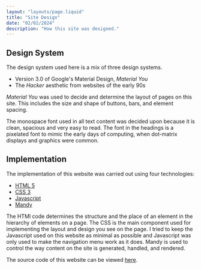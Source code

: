 ```yaml
---
layout: "layouts/page.liquid"
title: "Site Design"
date: "02/02/2024"
description: "How this site was designed."
---
```


## Design System

The design system used here is a mix of three design systems.

- Version 3.0 of Google's Material Design, *Material You*
- The *Hacker* aesthetic from websites of the early 90s

*Material You* was used to decide and determine the layout of pages on this site. This includes the size and shape of buttons, bars, and element spacing.

The monospace font used in all text content was decided upon because it is clean, spacious and very easy to read. The font in the headings is a pixelated font to mimic the early days of computing, when dot-matrix displays and graphics were common.

## Implementation

The implementation of this website was carried out using four technologies:

- [HTML 5](https://www.w3schools.com/html/html_intro.asp)
- [CSS 3](https://www.w3schools.com/css/css_intro.asp)
- [Javascript](https://www.w3schools.com/js/js_intro.asp)
- [Mandy](https://angeldollface.art/mandys-house)

The HTMl code determines the structure and the place of an element in the hierarchy of elements on a page. The CSS is the main component used for implementing the layout and design you see on the page. I tried to keep the Javascript used on this website as minimal as possible and Javascript was only used to make the navigation menu work as it does. Mandy is used to control the way content on the site is generated, handled, and rendered.

The source code of this website can be viewed [here](https://github.com/angeldollface/angeldollface.github.io).
